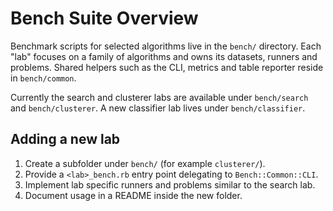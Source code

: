 # Bench Suite Overview

Benchmark scripts for selected algorithms live in the `bench/` directory. Each
"lab" focuses on a family of algorithms and owns its datasets, runners and
problems. Shared helpers such as the CLI, metrics and table reporter reside in
`bench/common`.

Currently the search and clusterer labs are available under `bench/search` and
`bench/clusterer`. A new classifier lab lives under `bench/classifier`.

## Adding a new lab

1. Create a subfolder under `bench/` (for example `clusterer/`).
2. Provide a `<lab>_bench.rb` entry point delegating to `Bench::Common::CLI`.
3. Implement lab specific runners and problems similar to the search lab.
4. Document usage in a README inside the new folder.
